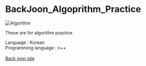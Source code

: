 # BackJoon_Algoprithm_Practice
<img src="https://www.google.com/url?sa=i&url=https%3A%2F%2Fpandorafms.com%2Fblog%2Fwhat-is-an-algorithm%2F&psig=AOvVaw1XM1YutpGyOxQRhBf-DPZw&ust=1676598684559000&source=images&cd=vfe&ved=0CBAQjRxqFwoTCPCM9_n2mP0CFQAAAAAdAAAAABAE" alt="Algorithm"/>
<p>These are for algorithm practice.</p>
Language : Korean <br>
Programming language : c++ <br>
<br>
<a href="https://www.acmicpc.net/">Back joon site</a>
